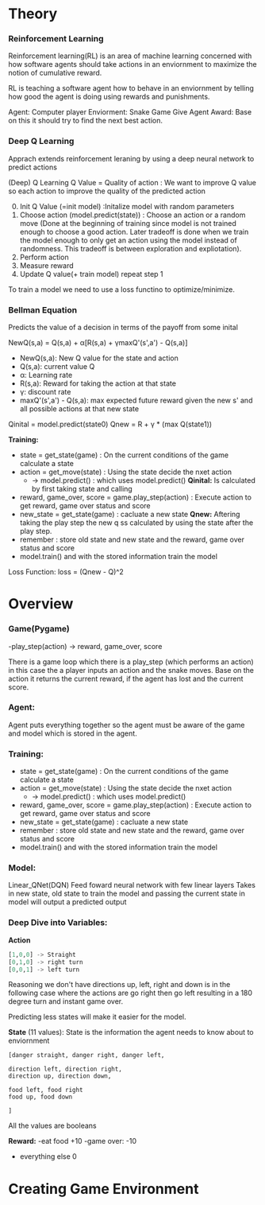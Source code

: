 # Theory

### Reinforcement Learning
Reinforcement learning(RL) is an area of machine learning concerned with how software agents 
should take actions in an enviornment to maximize the notion of cumulative reward.

RL is teaching a software agent how to behave in an enviornment by telling how good the agent is doing using rewards and punishments. 

Agent: Computer player
Enviorment: Snake Game
Give Agent Award: Base on this it should 
try to find the next best action.

### Deep Q Learning
Apprach extends reinforcement leraning by using a deep neural network to predict actions

(Deep) Q Learning
Q Value = Quality of action : We want to improve Q value so each action to improve the quality of the predicted action

0. Init Q Value (=init model) :Initalize model with random parameters
1. Choose action (model.predict(state)) : Choose an action or a random move 
(Done at the beginning of training since model is not trained enough to choose a good action. Later tradeoff is done
when we train the model enough to only get an action using the model instead of randomness. This tradeoff is between
exploration and expliotation).
2. Perform action
3. Measure reward
4. Update Q value(+ train model) repeat step 1

To train a model we need to use a loss functino to optimize/minimize.

### **Bellman Equation**
Predicts the value of a decision in terms of the payoff from some inital

NewQ(s,a) = Q(s,a) + α[R(s,a) + γmaxQ'(s',a') - Q(s,a)]  
- NewQ(s,a): New Q value for the state and action
- Q(s,a): current value Q
- α: Learning rate
- R(s,a): Reward for taking the action at that state
- γ: discount rate
- maxQ'(s',a') - Q(s,a): max expected future reward given the new s' and all possible actions at that new state

Qinital = model.predict(state0)
Qnew = R + γ * (max Q(state1))

**Training:**
- state = get_state(game) : On the current conditions of the game calculate a state
- action = get_move(state) : Using the state decide the nxet action
  - -> model.predict() : which uses model.predict() 
**Qinital:** Is calculated by first taking state and calling  
- reward, game_over, score = game.play_step(action) : Execute action to get reward, game over status and score
- new_state = get_state(game) : cacluate a new state
**Qnew:** Aftering taking the play step the new q ss calculated by using the state after the play step.
- remember : store old state and new state and the reward, game over status and score
- model.train() and with the stored information train the model

Loss Function:
loss = (Qnew - Q)^2
    

# Overview

### **Game(Pygame)**
-play_step(action)
  -> reward, game_over, score

There is a game loop which there is a play_step (which performs an action) in this case the a 
player inputs an action and the snake moves. Base on the action it returns the current reward, 
if the agent has lost and the current score.

### **Agent:**
Agent puts everything together so the agent must be aware of the game and model which is stored 
in the agent.

### **Training:**
- state = get_state(game) : On the current conditions of the game calculate a state
- action = get_move(state) : Using the state decide the nxet action
  - -> model.predict() : which uses model.predict()
- reward, game_over, score = game.play_step(action) : Execute action to get reward, game over status and score
- new_state = get_state(game) : cacluate a new state
- remember : store old state and new state and the reward, game over status and score
- model.train() and with the stored information train the model


### **Model:**
Linear_QNet(DQN) Feed foward neural network with few linear layers
Takes in new state, old state to train the model and passing the current state
in model will output a predicted output

### **Deep Dive into Variables:**
**Action**
``` python
[1,0,0] -> Straight
[0,1,0] -> right turn
[0,0,1] -> left turn
```

Reasoning we don't have directions up, left, right and down is in the following case where
the actions are go right then go left resulting in a 180 degree turn and instant game over.

Predicting less states will make it easier for the model.

**State** (11 values): State is the information the agent needs to know about to enviornment
```
[danger straight, danger right, danger left,

direction left, direction right,
direction up, direction down,

food left, food right
food up, food down

]
```
All the values are booleans


**Reward:** 
  -eat food +10
  -game over: -10
  - everything else 0


# Creating Game Environment

